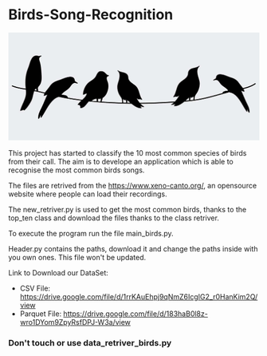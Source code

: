 # Birds-Song-Recognition

![](img/bird_img.jpg)

This project has started to classify the 10 most common species of birds from their call. The aim is to develope an application which is able to recognise the most common birds songs.

The files are retrived from the https://www.xeno-canto.org/, an opensource website where people can load their recordings.

The new_retriver.py is used to get the most common birds, thanks to the top_ten class and download the files thanks to the class retriver.

To execute the program run the file main_birds.py.

Header.py contains the paths, download it and change the paths inside with you own ones. This file won't be updated.

Link to Download our DataSet:

- CSV File: https://drive.google.com/file/d/1rrKAuEhpj9qNmZ6IcgIG2_r0HanKim2Q/view
- Parquet File: https://drive.google.com/file/d/183haB0l8z-wro1DYom9ZpyRsfDPJ-W3a/view

### Don't touch or use data_retriver_birds.py

